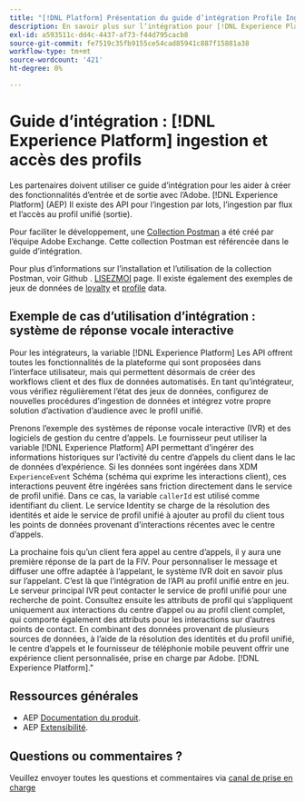 ```yaml
---
title: "[!DNL Platform] Présentation du guide d’intégration Profile Ingestion et Access"
description: En savoir plus sur l’intégration pour [!DNL Experience Platform] l’ingestion et l’accès des profils.
exl-id: a593511c-dd4c-4437-af73-f44d795cacb8
source-git-commit: fe7519c35fb9155ce54cad85941c887f15881a38
workflow-type: tm+mt
source-wordcount: '421'
ht-degree: 0%

---
```


# Guide d’intégration : [!DNL Experience Platform] ingestion et accès des profils

Les partenaires doivent utiliser ce guide d’intégration pour les aider à créer des fonctionnalités d’entrée et de sortie avec l’Adobe. [!DNL Experience Platform] (AEP) Il existe des API pour l’ingestion par lots, l’ingestion par flux et l’accès au profil unifié (sortie).

Pour faciliter le développement, une [Collection Postman](https://github.com/Adobe-Marketing-Cloud/exchange-aep-profile-integration-postman) a été créé par l’équipe Adobe Exchange. Cette collection Postman est référencée dans le guide d’intégration.

Pour plus d’informations sur l’installation et l’utilisation de la collection Postman, voir Github . [LISEZMOI](https://github.com/Adobe-Marketing-Cloud/exchange-aep-profile-integration-postman/blob/master/README.md) page. Il existe également des exemples de jeux de données de [loyalty](https://github.com/Adobe-Marketing-Cloud/exchange-aep-profile-integration-postman/blob/master/AEP%20loyalty%20events.json) et [profile](https://github.com/Adobe-Marketing-Cloud/exchange-aep-profile-integration-postman/blob/master/AEP%20loyalty%20profiles.json) data.

## Exemple de cas d’utilisation d’intégration : système de réponse vocale interactive

Pour les intégrateurs, la variable [!DNL Experience Platform] Les API offrent toutes les fonctionnalités de la plateforme qui sont proposées dans l’interface utilisateur, mais qui permettent désormais de créer des workflows client et des flux de données automatisés. En tant qu’intégrateur, vous vérifiez régulièrement l’état des jeux de données, configurez de nouvelles procédures d’ingestion de données et intégrez votre propre solution d’activation d’audience avec le profil unifié.

Prenons l’exemple des systèmes de réponse vocale interactive (IVR) et des logiciels de gestion du centre d’appels. Le fournisseur peut utiliser la variable [!DNL Experience Platform] API permettant d’ingérer des informations historiques sur l’activité du centre d’appels du client dans le lac de données d’expérience. Si les données sont ingérées dans XDM `ExperienceEvent` Schéma (schéma qui exprime les interactions client), ces interactions peuvent être ingérées sans friction directement dans le service de profil unifié. Dans ce cas, la variable `callerId` est utilisé comme identifiant du client. Le service Identity se charge de la résolution des identités et aide le service de profil unifié à ajouter au profil du client tous les points de données provenant d’interactions récentes avec le centre d’appels.

La prochaine fois qu’un client fera appel au centre d’appels, il y aura une première réponse de la part de la FIV. Pour personnaliser le message et diffuser une offre adaptée à l’appelant, le système IVR doit en savoir plus sur l’appelant. C’est là que l’intégration de l’API au profil unifié entre en jeu. Le serveur principal IVR peut contacter le service de profil unifié pour une recherche de point. Consultez ensuite les attributs de profil qui s’appliquent uniquement aux interactions du centre d’appel ou au profil client complet, qui comporte également des attributs pour les interactions sur d’autres points de contact. En combinant des données provenant de plusieurs sources de données, à l’aide de la résolution des identités et du profil unifié, le centre d’appels et le fournisseur de téléphonie mobile peuvent offrir une expérience client personnalisée, prise en charge par Adobe. [!DNL Experience Platform].&quot;

## Ressources générales

* AEP [Documentation du produit](https://docs.adobe.com/content/help/fr-FR/experience-platform/landing/documentation/overview.html).
* AEP [Extensibilité](https://www.adobe.com/insights/experience-platform-api-extensibility.html).

## Questions ou commentaires ?

Veuillez envoyer toutes les questions et commentaires via [canal de prise en charge](https://adobeexchangeec.zendesk.com/hc/fr-fr/requests/new)
